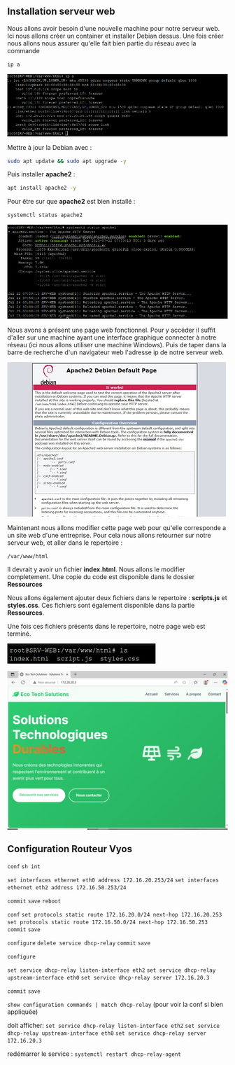 ## Installation serveur web 

Nous allons avoir besoin d'une nouvelle machine pour notre serveur web. Ici nous allons créer un container et installer Debian dessus. 
Une fois créer nous allons nous assurer qu'elle fait bien partie du réseau avec la commande 
```bash
ip a
```
![ipa](Ressources/ip_a.png)

Mettre à jour la Debian avec :
```bash
sudo apt update && sudo apt upgrade -y
```
Puis installer **apache2** :
```bash
apt install apache2 -y
```
Pour être sur que **apache2** est bien installé : 
```bash
systemctl status apache2
```
![apache2](Ressources/apache2.png)

Nous avons à présent une page web fonctionnel. Pour y accéder il suffit d'aller sur une machine ayant une interface graphique connecter à notre réseau (ici nous allons utiliser une machine Windows). Puis de taper dans la barre de recherche d'un navigateur web l'adresse ip de notre serveur web. 

![serveur_web](Ressources/serveur_web.jpg)

Maintenant nous allons modifier cette page web pour qu'elle corresponde a un site web d'une entreprise. 
Pour cela nous allons retourner sur notre serveur web, et aller dans le repertoire : 
```bash
/var/www/html
```
Il devrait y avoir un fichier **index.html**. Nous allons le modifier completement. Une copie du code est disponible dans le dossier **Ressources**

Nous allons également ajouter deux fichiers dans le repertoire : **scripts.js** et **styles.css**.
Ces fichiers sont également disponible dans la partie **Ressources**. 

Une fois ces fichiers présents dans le repertoire, notre page web est terminé. 

![cat_html](Ressources/cat_html.png)

![web_ecotech](Ressources/web_ecotech.png)

## Configuration Routeur Vyos
<span id="Configuration_Routeur"/><span>
``conf``
``sh int``

``set interfaces ethernet eth0 address 172.16.20.253/24``
``set interfaces ethernet eth2 address 172.16.50.253/24``

``commit``
``save``
``reboot``

``conf``
``set protocols static route 172.16.20.0/24 next-hop 172.16.20.253``
``set protocols static route 172.16.50.0/24 next-hop 172.16.50.253``
``commit``
``save``

``configure``
``delete service dhcp-relay``
``commit``
``save``

``configure``

``set service dhcp-relay listen-interface eth2``
``set service dhcp-relay upstream-interface eth0``
``set service dhcp-relay server 172.16.20.3``

``commit``
``save``

``show configuration commands | match dhcp-relay`` (pour voir la conf si bien appliquée)

doit afficher:
``set service dhcp-relay listen-interface eth2``
``set service dhcp-relay upstream-interface eth0``
``set service dhcp-relay server 172.16.20.3``

redémarrer le service : ``systemctl restart dhcp-relay-agent``





